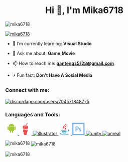 <h1 align="center">Hi 👋, I'm Mika6718</h1>
<p align="left"> <img src="https://komarev.com/ghpvc/?username=mika6718&label=Profile%20views&color=ff0000&style=flat-square" alt="mika6718" /> </p>

<p align="left"> <a href="https://github.com/ryo-ma/github-profile-trophy"><img src="https://github-profile-trophy.vercel.app/?username=mika6718" alt="mika6718" /></a> </p>

- 🌱 I’m currently learning: **Visual Studio**

- 💬 Ask me about: **Game,Movie**

- 📫 How to reach me: **gantengz5123@gmail.com**

- ⚡ Fun fact: **Don't Have A Sosial Media**

<h3 align="left">Connect with me:</h3>
<p align="left">
<a href="https://discord.gg/discordapp.com/users/704571848775" target="blank"><img align="center" src="https://raw.githubusercontent.com/rahuldkjain/github-profile-readme-generator/master/src/images/icons/Social/discord.svg" alt="discordapp.com/users/704571848775" height="30" width="40" /></a>
</p>

<h3 align="left">Languages and Tools:</h3>
<p align="left"> <a href="https://developer.android.com" target="_blank" rel="noreferrer"> <img src="https://raw.githubusercontent.com/devicons/devicon/master/icons/android/android-original-wordmark.svg" alt="android" width="40" height="40"/> </a> <a href="https://gulpjs.com" target="_blank" rel="noreferrer"> <img src="https://raw.githubusercontent.com/devicons/devicon/master/icons/gulp/gulp-plain.svg" alt="gulp" width="40" height="40"/> </a> <a href="https://www.adobe.com/in/products/illustrator.html" target="_blank" rel="noreferrer"> <img src="https://www.vectorlogo.zone/logos/adobe_illustrator/adobe_illustrator-icon.svg" alt="illustrator" width="40" height="40"/> </a> <a href="https://www.java.com" target="_blank" rel="noreferrer"> <img src="https://raw.githubusercontent.com/devicons/devicon/master/icons/java/java-original.svg" alt="java" width="40" height="40"/> </a> <a href="https://www.photoshop.com/en" target="_blank" rel="noreferrer"> <img src="https://raw.githubusercontent.com/devicons/devicon/master/icons/photoshop/photoshop-line.svg" alt="photoshop" width="40" height="40"/> </a> <a href="https://unity.com/" target="_blank" rel="noreferrer"> <img src="https://www.vectorlogo.zone/logos/unity3d/unity3d-icon.svg" alt="unity" width="40" height="40"/> </a> <a href="https://unrealengine.com/" target="_blank" rel="noreferrer"> <img src="https://raw.githubusercontent.com/kenangundogan/fontisto/036b7eca71aab1bef8e6a0518f7329f13ed62f6b/icons/svg/brand/unreal-engine.svg" alt="unreal" width="40" height="40"/> </a> </p>

<p><img align="left" src="https://github-readme-stats.vercel.app/api/top-langs?username=mika6718&show_icons=true&theme=tokyonight&title_color=ffff00&text_color=0000ff&locale=en&layout=compact" alt="mika6718" /></p>

<p>&nbsp;<img align="center" src="https://github-readme-stats.vercel.app/api?username=mika6718&show_icons=true&theme=merko&title_color=ba7743&text_color=ff00ff&bg_color=ffffff&locale=en" alt="mika6718" /></p>

<p><img align="center" src="https://github-readme-streak-stats.herokuapp.com/?user=mika6718&theme=highcontrast" alt="mika6718" /></p>
